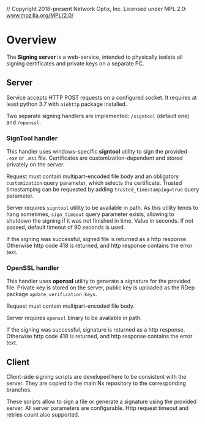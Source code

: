 // Copyright 2018-present Network Optix, Inc. Licensed under MPL 2.0: www.mozilla.org/MPL/2.0/

# Overview

The **Signing server** is a web-service, intended to physically isolate all signing certificates
and private keys on a separate PC.

## Server

Service accepts HTTP POST requests on a configured socket. It requires at least python 3.7 with
`aiohttp` package installed.

Two separate signing handlers are implemented: `/signtool` (default one) and `/openssl`.

### SignTool handler

This handler uses windows-specific **signtool** utility to sign the provided `.exe` or `.msi` file.
Certificates are customization-dependent and stored privately on the server.

Request must contain multipart-encoded file body and an obligatory `customization` query parameter,
which selects the certificate. Trusted timestamping can be requested by adding
`trusted_timestamping=true` query parameter.

Server requires `signtool` utility to be available in path. As this utility tends to hang
sometimes, `sign_timeout` query parameter exists, allowing to shutdown the signing if it was not
finished in time. Value in seconds. If not passed, default timeout of 90 seconds is used.

If the signing was successful, signed file is returned as a http response. Otherwise http code 418
is returned, and http response contains the error text.

### OpenSSL handler

This handler uses **openssl** utility to generate a signature for the provided file. Private key
is stored on the server, public key is uploaded as the RDep package `update_verification_keys`.

Request must contain multipart-encoded file body.

Server requires `openssl` binary to be available in path.

If the signing was successful, signature is returned as a http response. Otherwise http code 418
is returned, and http response contains the error text.

## Client

Client-side signing scripts are developed here to be consistent with the server. They are copied
to the main Nx repository to the corresponding branches.

These scripts allow to sign a file or generate a signature using the provided server. All server
parameters are configurable. Http request timeout and retries count also supported.
